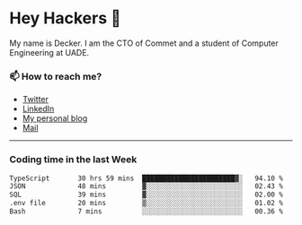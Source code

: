 # Hey Hackers 👋

My name is Decker. I am the CTO of Commet and a student of Computer Engineering at UADE.

### 📫 How to reach me?
- [Twitter](https://x.com/0xDecker) 
- [LinkedIn](https://www.linkedin.com/in/decker-urbano/) 
- [My personal blog](http://decker.sh) 
- [Mail](mailto:me@decker.sh)

---

### Coding time in the last Week

<!--START_SECTION:waka-->

```txt
TypeScript       30 hrs 59 mins  ███████████████████████▓░   94.10 %
JSON             48 mins         ▓░░░░░░░░░░░░░░░░░░░░░░░░   02.43 %
SQL              39 mins         ▓░░░░░░░░░░░░░░░░░░░░░░░░   02.00 %
.env file        20 mins         ▒░░░░░░░░░░░░░░░░░░░░░░░░   01.02 %
Bash             7 mins          ░░░░░░░░░░░░░░░░░░░░░░░░░   00.36 %
```

<!--END_SECTION:waka-->
